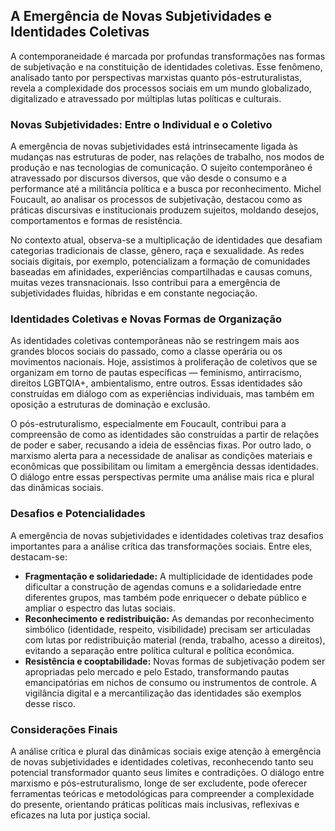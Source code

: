 
## A Emergência de Novas Subjetividades e Identidades Coletivas

A contemporaneidade é marcada por profundas transformações nas formas de subjetivação e na constituição de identidades coletivas. Esse fenômeno, analisado tanto por perspectivas marxistas quanto pós-estruturalistas, revela a complexidade dos processos sociais em um mundo globalizado, digitalizado e atravessado por múltiplas lutas políticas e culturais.

### Novas Subjetividades: Entre o Individual e o Coletivo

A emergência de novas subjetividades está intrinsecamente ligada às mudanças nas estruturas de poder, nas relações de trabalho, nos modos de produção e nas tecnologias de comunicação. O sujeito contemporâneo é atravessado por discursos diversos, que vão desde o consumo e a performance até a militância política e a busca por reconhecimento. Michel Foucault, ao analisar os processos de subjetivação, destacou como as práticas discursivas e institucionais produzem sujeitos, moldando desejos, comportamentos e formas de resistência.

No contexto atual, observa-se a multiplicação de identidades que desafiam categorias tradicionais de classe, gênero, raça e sexualidade. As redes sociais digitais, por exemplo, potencializam a formação de comunidades baseadas em afinidades, experiências compartilhadas e causas comuns, muitas vezes transnacionais. Isso contribui para a emergência de subjetividades fluidas, híbridas e em constante negociação.

### Identidades Coletivas e Novas Formas de Organização

As identidades coletivas contemporâneas não se restringem mais aos grandes blocos sociais do passado, como a classe operária ou os movimentos nacionais. Hoje, assistimos à proliferação de coletivos que se organizam em torno de pautas específicas — feminismo, antirracismo, direitos LGBTQIA+, ambientalismo, entre outros. Essas identidades são construídas em diálogo com as experiências individuais, mas também em oposição a estruturas de dominação e exclusão.

O pós-estruturalismo, especialmente em Foucault, contribui para a compreensão de como as identidades são construídas a partir de relações de poder e saber, recusando a ideia de essências fixas. Por outro lado, o marxismo alerta para a necessidade de analisar as condições materiais e econômicas que possibilitam ou limitam a emergência dessas identidades. O diálogo entre essas perspectivas permite uma análise mais rica e plural das dinâmicas sociais.

### Desafios e Potencialidades

A emergência de novas subjetividades e identidades coletivas traz desafios importantes para a análise crítica das transformações sociais. Entre eles, destacam-se:

- **Fragmentação e solidariedade:** A multiplicidade de identidades pode dificultar a construção de agendas comuns e a solidariedade entre diferentes grupos, mas também pode enriquecer o debate público e ampliar o espectro das lutas sociais.
- **Reconhecimento e redistribuição:** As demandas por reconhecimento simbólico (identidade, respeito, visibilidade) precisam ser articuladas com lutas por redistribuição material (renda, trabalho, acesso a direitos), evitando a separação entre política cultural e política econômica.
- **Resistência e cooptabilidade:** Novas formas de subjetivação podem ser apropriadas pelo mercado e pelo Estado, transformando pautas emancipatórias em nichos de consumo ou instrumentos de controle. A vigilância digital e a mercantilização das identidades são exemplos desse risco.

### Considerações Finais

A análise crítica e plural das dinâmicas sociais exige atenção à emergência de novas subjetividades e identidades coletivas, reconhecendo tanto seu potencial transformador quanto seus limites e contradições. O diálogo entre marxismo e pós-estruturalismo, longe de ser excludente, pode oferecer ferramentas teóricas e metodológicas para compreender a complexidade do presente, orientando práticas políticas mais inclusivas, reflexivas e eficazes na luta por justiça social.
```
